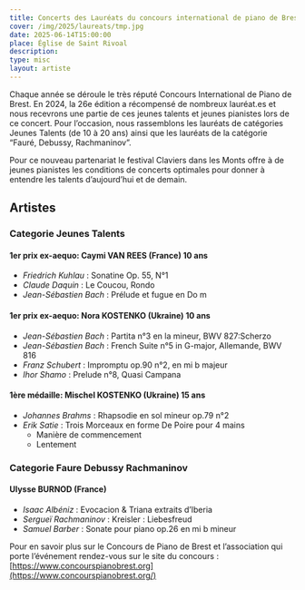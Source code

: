 ```yaml
---
title: Concerts des Lauréats du concours international de piano de Brest
cover: /img/2025/laureats/tmp.jpg
date: 2025-06-14T15:00:00
place: Église de Saint Rivoal
description: 
type: misc
layout: artiste
---
```

Chaque année se déroule le très réputé Concours International de Piano de Brest. En 2024, la 26e édition a récompensé de nombreux lauréat.es et nous recevrons une partie de ces jeunes talents et jeunes pianistes lors de ce concert. Pour l’occasion, nous rassemblons les lauréats de catégories Jeunes Talents (de 10 à 20 ans) ainsi que les lauréats de la catégorie “Fauré, Debussy, Rachmaninov”. 

Pour ce nouveau partenariat le festival Claviers dans les Monts offre à de jeunes pianistes les conditions de concerts optimales pour donner à entendre les talents d’aujourd’hui et de demain. 

## Artistes

### Categorie Jeunes Talents

#### 1er prix ex-aequo: Caymi VAN REES (France) 10 ans
- _Friedrich Kuhlau_ : Sonatine Op. 55, N°1 
- _Claude Daquin_ : Le Coucou, Rondo 
- _Jean-Sébastien Bach_ : Prélude et fugue en Do m 

#### 1er prix ex-aequo: Nora KOSTENKO (Ukraine) 10 ans
- _Jean-Sébastien Bach_ : Partita n°3 en la mineur, BWV 827:Scherzo
- _Jean-Sébastien Bach_ : French Suite n°5 in G-major, Allemande, BWV 816
- _Franz Schubert_ : Impromptu op.90 n°2, en mi b majeur
- _Ihor Shamo_ : Prelude n°8, Quasi Campana 

#### 1ère médaille: Mischel KOSTENKO (Ukraine) 15 ans
- _Johannes Brahms_ : Rhapsodie en sol mineur op.79 n°2
- _Erik Satie_ : Trois Morceaux en forme De Poire pour 4 mains
  - Manière de commencement
  - Lentement

### Categorie Faure Debussy Rachmaninov

#### Ulysse BURNOD (France)
- _Isaac Albéniz_ : Evocacion & Triana extraits d’Iberia
- _Sergueï Rachmaninov_ : Kreisler : Liebesfreud
- _Samuel Barber_ : Sonate pour piano op.26 en mi b mineur

Pour en savoir plus sur le Concours de Piano de Brest et l’association qui porte l’événement rendez-vous sur le site du concours : [https://www.concourspianobrest.org](https://www.concourspianobrest.org/)
